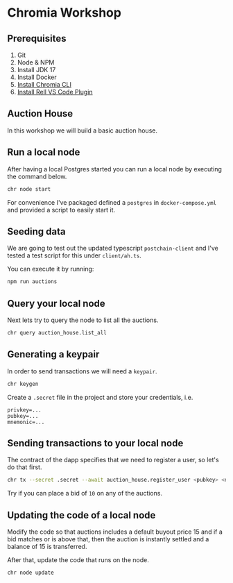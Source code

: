 # Chromia Workshop

## Prerequisites
1. Git
2. Node & NPM
3. Install JDK 17
4. Install Docker
5. [Install Chromia CLI](https://docs.chromia.com/getting-started/dev-setup/backend/cli-installation)
6. [Install Rell VS Code Plugin](https://docs.chromia.com/getting-started/dev-setup/backend/vscode-installation)

## Auction House

In this workshop we will build a basic auction house.

## Run a local node

After having a local Postgres started you can run a local node by executing the command below.

```bash
chr node start
```

For convenience I've packaged defined a `postgres` in `docker-compose.yml` and provided a script to easily start it.

## Seeding data
We are going to test out the updated typescript `postchain-client` and I've tested a test script for this under `client/ah.ts`.

You can execute it by running:
```bash
npm run auctions
```

## Query your local node

Next lets try to query the node to list all the auctions.
```bash
chr query auction_house.list_all
```

## Generating a keypair
In order to send transactions we will need a `keypair`.
```bash
chr keygen
```
Create a `.secret` file in the project and store your credentials, i.e.
```
privkey=...
pubkey=...
mnemonic=...
```

## Sending transactions to your local node
The contract of the dapp specifies that we need to register a user, so let's do that first.
```bash
chr tx --secret .secret --await auction_house.register_user <pubkey> <name>
```

Try if you can place a bid of `10` on any of the auctions.

## Updating the code of a local node

Modify the code so that auctions includes a default buyout price 15 and if a bid matches or is above that, then the auction is instantly settled and a balance of 15 is transferred.

After that, update the code that runs on the node.

```bash
chr node update
```